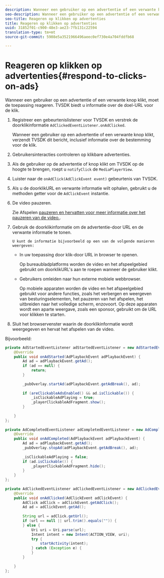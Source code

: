 ```yaml
---
description: Wanneer een gebruiker op een advertentie of een verwante knop klikt, moet de toepassing reageren. TVSDK biedt u informatie over de doel-URL voor de klik.
seo-description: Wanneer een gebruiker op een advertentie of een verwante knop klikt, moet de toepassing reageren. TVSDK biedt u informatie over de doel-URL voor de klik.
seo-title: Reageren op klikken op advertenties
title: Reageren op klikken op advertenties
uuid: 31852f01-c900-48e3-ae23-7fb131c22594
translation-type: tm+mt
source-git-commit: 5908e5a3521966496aeec0ef730e4a704fddfb68

---
```



# Reageren op klikken op advertenties{#respond-to-clicks-on-ads}

Wanneer een gebruiker op een advertentie of een verwante knop klikt, moet de toepassing reageren. TVSDK biedt u informatie over de doel-URL voor de klik.

1. Registreer een gebeurtenislistener voor TVSDK en verstrek de doorklikinformatie `AdClickedEventListener.onAdClicked`.

   Wanneer een gebruiker op een advertentie of een verwante knop klikt, verzendt TVSDK dit bericht, inclusief informatie over de bestemming voor de klik.
1. Gebruikersinteracties controleren op klikbare advertenties.
1. Als de gebruiker op de advertentie of knop klikt om TVSDK op de hoogte te brengen, roept u `notifyClick` de `MediaPlayerView`.
1. Luister naar de `onAdClick(AdClickEvent event)` gebeurtenis van TVSDK.
1. Als u de doorklikURL en verwante informatie wilt ophalen, gebruikt u de methoden getter voor de `AdClickEvent` instantie.
1. De video pauzeren.

   Zie Afspelen [pauzeren en hervatten voor meer informatie over het pauzeren van de video.](../../ad-insertion/clickable-ads/android-1.4-pausing-resuming-playback.md).
1. Gebruik de doorklikinformatie om de advertentie-door URL en de verwante informatie te tonen.

       U kunt de informatie bijvoorbeeld op een van de volgende manieren weergeven:
   
   * In uw toepassing door klik-door URL in browser te openen.

      Op bureaubladplatforms worden de video en het afspeelgebied gebruikt om doorklikURL&#39;s aan te roepen wanneer de gebruiker klikt.
   * Gebruikers omleiden naar hun externe mobiele webbrowser.

      Op mobiele apparaten worden de video en het afspeelgebied gebruikt voor andere functies, zoals het verbergen en weergeven van besturingselementen, het pauzeren van het afspelen, het uitbreiden naar het volledige scherm, enzovoort. Op deze apparaten wordt een aparte weergave, zoals een sponsor, gebruikt om de URL voor klikken te starten.

1. Sluit het browservenster waarin de doorklikinformatie wordt weergegeven en hervat het afspelen van de video.

<!--<a id="example_2D93228E510D438C8AB5559897817A47"></a>-->

Bijvoorbeeld:

```java
private AdStartedEventListener adStartedEventListener = new AdStartedEventListener() { 
    @Override 
    public void onAdStarted(AdPlaybackEvent adPlaybackEvent) { 
        Ad ad = adPlaybackEvent.getAd(); 
        if (ad == null) { 
            return; 
        } 
 
        _pubOverlay.startAd(adPlaybackEvent.getAdBreak(), ad); 
 
        if (areClickableAdsEnabled() && ad.isClickable()) { 
            _isClickableAdPlaying = true; 
            _playerClickableAdFragment.show(); 
        } 
 
    } 
}; 
 
private AdCompletedEventListener adCompletedEventListener = new AdCompletedEventListener() { 
    @Override 
    public void onAdCompleted(AdPlaybackEvent adPlaybackEvent) { 
        Ad ad = adPlaybackEvent.getAd(); 
        _pubOverlay.stopAd(adPlaybackEvent.getAdBreak(), ad); 
 
        _isClickableAdPlaying = false; 
        if (ad.isClickable()) { 
            _playerClickableAdFragment.hide(); 
        } 
    } 
}; 
 
private AdClickedEventListener adClickedEventListener = new AdClickedEventListener() { 
    @Override 
    public void onAdClicked(AdClickEvent adClickEvent) { 
        AdClick adClick = adClickEvent.getAdClick(); 
        Ad ad = adClickEvent.getAd(); 
 
        String url = adClick.getUrl(); 
        if (url == null || url.trim().equals("")) { 
        } else { 
            Uri uri = Uri.parse(url); 
            Intent intent = new Intent(ACTION_VIEW, uri); 
            try { 
                startActivity(intent); 
            } catch (Exception e) { 
            } 
        } 
 
    } 
}; 
```

